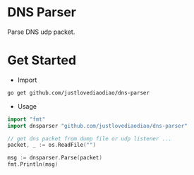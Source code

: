 # DNS Parser

Parse DNS udp packet.

# Get Started

- Import

```bash
go get github.com/justlovediaodiao/dns-parser
```

- Usage

```go
import "fmt"
import dnsparser "github.com/justlovediaodiao/dns-parser"

// get dns packet from dump file or udp listener ...
packet, _ := os.ReadFile("") 

msg := dnsparser.Parse(packet)
fmt.Println(msg)
```
